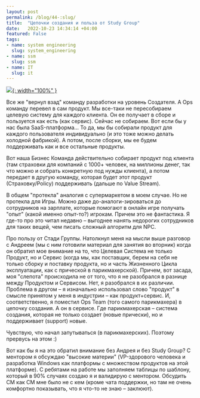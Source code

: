 ```yaml
---
layout: post
permalink: /blog/44-:slug/
title:  "Цепочки создания и польза от Study Group"
date:   2022-10-23 14:34:14 +04:00
featured: False
tags: 
- name: system engineering
  slug: system_engineering
- name: ssm
  slug: ssm
- name: IT
  slug: it
---
```


[![](https://firebasestorage.googleapis.com/v0/b/firescript-577a2.appspot.com/o/imgs%2Fapp%2FAndrei_Knowledge_Base%2FREL21Ff-f_.png?alt=media&token=056bd354-b3e4-4e6b-afc4-786092523238){: width="100%" }](https://firebasestorage.googleapis.com/v0/b/firescript-577a2.appspot.com/o/imgs%2Fapp%2FAndrei_Knowledge_Base%2FREL21Ff-f_.png?alt=media&token=056bd354-b3e4-4e6b-afc4-786092523238)

Все же "вернул взад" команду разработки на уровень Создателя. А Ops команду перевел в сам продукт. Мы все-таки не пересобираем целевую систему для каждого клиента. Он ее получает в сборе и пользуется как есть (как сервис). Сейчас не собираем. Вот если бы у нас была SaaS-платформа... То да, мы бы собирали продукт для каждого пользователя индивидуально (и это тоже можно делать холодной фабрикой). А потом, после сборки, мы ее будем поддерживать как и все остальные продукты.

Вот наша Бизнес Команда действительно собирает продукт под клиента (там страховки для компаний с 1000+ человек, на миллионы денег, так что можно и собрать конкретную под нужды клиента), а потом передает в другую команду, которая будет этот продукт (Страховку/Policy) поддерживать (дальше по Value Stream).

В общем "протекла" аналогия с супермаркетом в моем случае. Но не протекла для Игры. Можно даже до-аналоги-зироваться до сотрудников на зарплате, которые помогают в онлайн игре получать "опыт" (какой именно опыт-то?) игрокам. Причем это не фантастика. Я где-то про это читал недавно – выгоднее нанять недорогих сотрудников для таких вещей, чем писать сложный алгоритм для NPC.

Про пользу от Стади Группы. Натолкнул меня на мысли выше разговор с Андреем (мы с ним готовили материал для занятия во вторник) когда он обратил мое внимание на то, что Целевая Система не только Продукт, но и Сервис (когда мы, как поставщик, берем на себя не только сборку и поставку продукта, но и часть Жизненного Цикла эксплуатации, как с прической в парикмахерской). Причем, вот засада, моя "слепота" происходила не от того, что я не разобрался в разнице между Продуктом и Сервисом. Нет, я разобрался в их различии. Проблема в другом – я изначально использовал слово "продукт" в смысле принятом у меня в индустрии – как продукт+сервис. И, соответственно, я поместил Ops Team (того самого парикмахера) в цепочку создания. А он в сервисе. Где парикмахерская – система создания, которая не только создает (новые прически), но и поддерживает (support) новые.

Чувствую, что начал запутываться (в парикмахерских). Поэтому прервусь на этом :) 

Вот как бы я на это обратил внимание без Андрея и без Study Group? С ментором я обсуждаю "высокие материи" (VP-здорового человека и разработка Windows как платформы с множеством продуктов на этой платформе). С ребятами на работе мы заполняем таблицы по шаблону, который в 90% случаях создаю я и валидирую с ментором. Обсудить СМ как СМ мне было не с кем (кроме чата поддержки, но там не очень комфортно показывать, что я что-то не знаю – заклюют).

